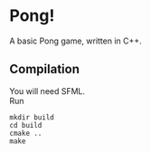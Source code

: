 Pong!
=====

A basic Pong game, written in C++.

Compilation
-----------
You will need SFML.  
Run

    mkdir build
    cd build
    cmake ..
    make
